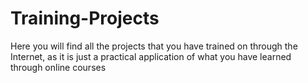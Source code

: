 # Training-Projects
Here you will find all the projects that you have trained on through the Internet, as it is just a practical application of what you have learned through online courses
